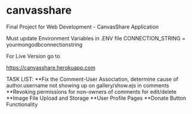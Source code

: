# canvasshare
Final Project for Web Development - CanvasShare Application

Must update Environment Variables in .ENV file
CONNECTION_STRING = yourmongodbconnectionstring

For Live Version go to

https://canvasshare.herokuapp.com

TASK LIST:
**Fix the Comment-User Association, determine cause of author.username not showing up on gallery/show.ejs in comments
**Revoking permissions for non-owners of comments for edit/delete
**Image File Upload and Storage
**User Profile Pages
**Donate Button Functionality
